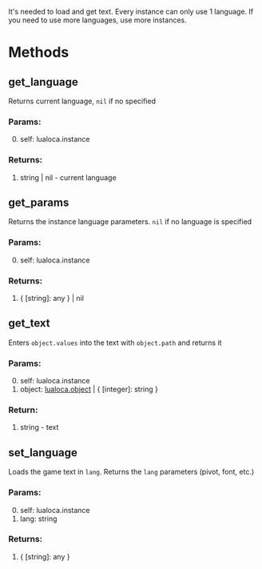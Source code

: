 It's needed to load and get text. Every instance can only use 1 language. If you need to use more languages, use more instances.

# Methods

## get_language
Returns current language, `nil` if no specified
### Params:
0. self: lualoca.instance
### Returns:
1. string | nil - current language

## get_params
Returns the instance language parameters. `nil` if no language is specified
### Params:
0. self: lualoca.instance
### Returns:
1. { \[string]: any } | nil

## get_text
Enters `object.values` into the text with `object.path` and returns it
### Params:
0. self: lualoca.instance
1. object: [lualoca.object](https://github.com/Mantyi-Studio/lualoca/blob/main/docs/main.md#lualocaobject) | { \[integer]: string }
### Return:
1. string - text

## set_language
Loads the game text in `lang`. Returns the `lang` parameters (pivot, font, etc.)
### Params:
0. self: lualoca.instance
1. lang: string
### Returns:
1. { \[string]: any }
